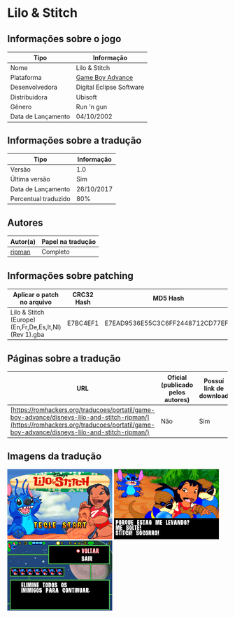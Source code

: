 # Lilo &amp; Stitch

## Informações sobre o jogo

| Tipo | Informação |
| ----------- | ----------- |
| Nome | Lilo &amp; Stitch |
| Plataforma | [Game Boy Advance](../) |
| Desenvolvedora | Digital Eclipse Software |
| Distribuidora | Ubisoft |
| Gênero | Run 'n gun |
| Data de Lançamento | 04/10/2002 |

## Informações sobre a tradução

| Tipo | Informação |
| ----------- | ----------- |
| Versão | 1\.0 |
| Última versão | Sim |
| Data de Lançamento | 26/10/2017 |
| Percentual traduzido | 80% |

## Autores

| Autor(a) | Papel na tradução |
| ----------- | ----------- |
| [ripman](../../../autores/ripman/) | Completo |

## Informações sobre patching

| Aplicar o patch no arquivo | CRC32 Hash | MD5 Hash |
| ----------- | ----------- | ----------- |
| Lilo &amp; Stitch \(Europe\) \(En,Fr,De,Es,It,Nl\) \(Rev 1\)\.gba | E7BC4EF1 | E7EAD9536E55C3C6FF2448712CD77EFB |

## Páginas sobre a tradução

| URL | Oficial (publicado pelos autores) | Possuí link de download |
| ----------- | ----------- | ----------- |
| [https://romhackers.org/traducoes/portatil/game-boy-advance/disneys-lilo-and-stitch-ripman/](https://romhackers.org/traducoes/portatil/game-boy-advance/disneys-lilo-and-stitch-ripman/) | Não | Sim |

## Imagens da tradução

![Imagem de exemplo da tradução 1](1.png)
![Imagem de exemplo da tradução 2](2.png)
![Imagem de exemplo da tradução 3](3.png)